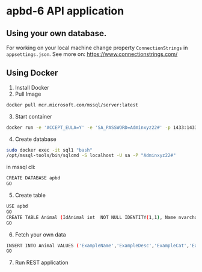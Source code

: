 # apbd-6 API application

## Using your own database.
For working on your local machine change property `ConnectionStrings` in `appsettings.json`. 
See more on: https://www.connectionstrings.com/
## Using Docker 
1. Install Docker
2. Pull Image
```bash
docker pull mcr.microsoft.com/mssql/server:latest
```
3. Start container
```bash
docker run -e 'ACCEPT_EULA=Y' -e 'SA_PASSWORD=Adminxyz22#' -p 1433:1433 -d mcr.microsoft.com/mssql/server:latest -n sql1
```
4. Create database
```bash
sudo docker exec -it sql1 "bash"
/opt/mssql-tools/bin/sqlcmd -S localhost -U sa -P "Adminxyz22#"
```
in mssql cli:
```bash
CREATE DATABASE apbd
GO

```
5. Create table
```bash
USE apbd
GO
CREATE TABLE Animal (IdAnimal int  NOT NULL IDENTITY(1,1), Name nvarchar(200)  NOT NULL, Description nvarchar(200)  NULL, Category nvarchar(200)  NOT NULL, Area nvarchar(200)  NOT NULL, CONSTRAINT IdAnimal
GO
```
6. Fetch your own data
```bash
INSERT INTO Animal VALUES ('ExampleName','ExampleDesc','ExampleCat','ExampleArea')
GO
```
7. Run REST application

